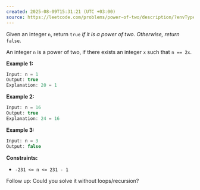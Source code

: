 ```yaml
---
created: 2025-08-09T15:31:21 (UTC +03:00)
source: https://leetcode.com/problems/power-of-two/description/?envType=daily-question&envId=2025-08-09
---
```

Given an integer `n`, return `true` _if it is a power of two_. _Otherwise, return_ `false`.

An integer `n` is a power of two, if there exists an integer `x` such that `n == 2x`.


**Example 1:**

``` Java
Input: n = 1
Output: true
Explanation: 20 = 1
```


**Example 2:**

``` Java
Input: n = 16
Output: true
Explanation: 24 = 16
```


**Example 3:**

``` Java
Input: n = 3
Output: false
```


**Constraints:**

* `-231 <= n <= 231 - 1`


Follow up: Could you solve it without loops/recursion?
